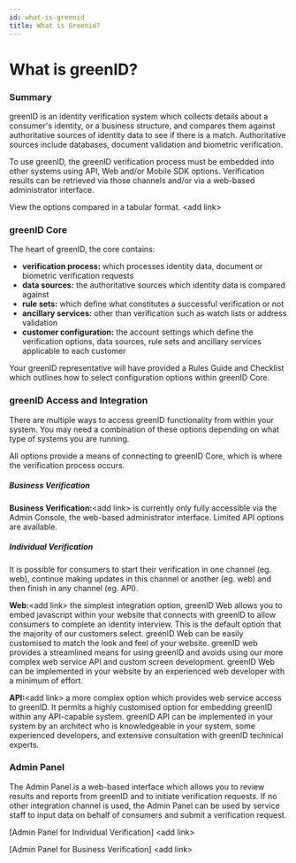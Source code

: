 ```yaml
---
id: what-is-greenid
title: What is Greenid?
---
```


# What is greenID?

### Summary

greenID is an identity verification system which collects details about a consumer's identity, or a business structure, and compares them against authoritative sources of identity data to see if there is a match. Authoritative sources include databases, document validation and biometric verification.

To use greenID, the greenID verification process must be embedded into other systems using API, Web and/or Mobile SDK options. Verification results can be retrieved via those channels and/or via a web-based administrator interface.

View the options compared in a tabular format. \<add link>

### greenID Core

The heart of greenID, the core contains:

- **verification process:** which processes identity data, document or biometric verification requests
- **data sources:** the authoritative sources which identity data is compared against
- **rule sets:** which define what constitutes a successful verification or not
- **ancillary services:** other than verification such as watch lists or address validation
- **customer configuration:** the account settings which define the verification options, data sources, rule sets and ancillary services applicable to each customer

Your greenID representative will have provided a Rules Guide and Checklist which outlines how to select configuration options within greenID Core.

### greenID Access and Integration

There are multiple ways to access greenID functionality from within your system. You may need a combination of these options depending on what type of systems you are running.

All options provide a means of connecting to greenID Core, which is where the verification process occurs.

##### Business Verification

**Business Verification:**\<add link> is currently only fully accessible via the Admin Console, the web-based administrator interface. Limited API options are available.

##### Individual Verification

It is possible for consumers to start their verification in one channel (eg. web), continue making updates in this channel or another (eg. web) and then finish in any channel (eg. API).

**Web:**\<add link> the simplest integration option, greenID Web allows you to embed javascript within your website that connects with greenID to allow consumers to complete an identity interview. This is the default option that the majority of our customers select.  greenID Web can be easily customised to match the look and feel of your website. greenID web provides a streamlined means for using greenID and avoids using our more complex web service API and custom screen development. greenID Web can be implemented in your website by an experienced web developer with a minimum of effort.

**API:**\<add link> a more complex option which provides web service access to greenID. It permits a highly customised option for embedding greenID within any API-capable system.  greenID API can be implemented in your system by an architect who is knowledgeable in your system, some experienced developers, and extensive consultation with greenID technical experts.

### Admin Panel

The Admin Panel is a web-based interface which allows you to review results and reports from greenID and to initiate verification requests. If no other integration channel is used, the Admin Panel can be used by service staff to input data on behalf of consumers and submit a verification request.

\[Admin Panel for Individual Verification] \<add link>

\[Admin Panel for Business Verification] \<add link>
